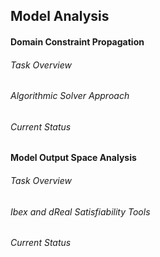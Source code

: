 ## Model Analysis

#### Domain Constraint Propagation
###### Task Overview

###### Algorithmic Solver Approach

###### Current Status


#### Model Output Space Analysis
###### Task Overview

###### Ibex and dReal Satisfiability Tools

###### Current Status
